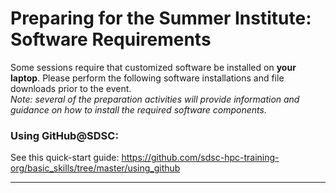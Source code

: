 # Preparing for the Summer Institute: Software Requirements
Some sessions require that customized software be installed on **your laptop**. Please perform the following software installations and file downloads prior to the event. <br/> *Note: several of the preparation activities will provide information and guidance on how to install the required software components.*

### Using GitHub@SDSC:<a name="github"></a>

See this quick-start guide: https://github.com/sdsc-hpc-training-org/basic_skills/tree/master/using_github

<hr>

